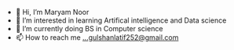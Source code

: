 - 👋 Hi, I’m Maryam Noor 
- 👀 I’m interested in learning Artifical intelligence and Data science  
- 🌱 I’m currently doing BS in Computer science
- 📫 How to reach me ...gulshanlatif252@gmail.com

<!---
Maryamnoor96/Maryamnoor96 is a ✨ special ✨ repository because its `README.md` (this file) appears on your GitHub profile.
You can click the Preview link to take a look at your changes.
--->
